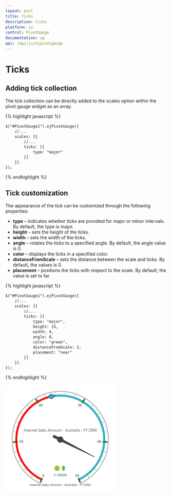 ```yaml
---
layout: post
title: Ticks
description: ticks
platform: js
control: PivotGauge
documentation: ug
api: /api/js/ejpivotgauge
---
```


# Ticks

## Adding tick collection

The tick collection can be directly added to the scales option within the pivot gauge widget as an array.

{% highlight javascript %}

    $("#PivotGauge1").ejPivotGauge({
        //...
        scales: [{
            //...
            ticks: [{
                type: "major"
            }]
        }]
    });

{% endhighlight %}

## Tick customization

The appearance of the tick can be customized through the following properties:

* **type** – indicates whether ticks are provided for major or minor intervals. By default, the type is major.
* **height** – sets the height of the ticks.
* **width** – sets the width of the ticks.
* **angle** – rotates the ticks to a specified angle. By default, the angle value is 0.
* **color** – displays the ticks in a specified color.
* **distanceFromScale** – sets the distance between the scale and ticks. By default, the values is 0.
* **placement** – positions the ticks with respect to the scale.  By default, the value is set to far.

{% highlight javascript %}

    $("#PivotGauge1").ejPivotGauge({
        //...
        scales: [{
            //...
            ticks: [{
                type: "major",
                height: 15,
                width: 4,
                angle: 0,
                color: "green",
                distanceFromScale: 2,
                placement: "near"
            }]
        }]
    });

{% endhighlight %}

![](Ticks_images/TickCustomization.png) 

